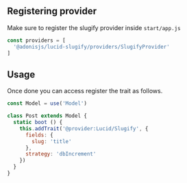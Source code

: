 ## Registering provider

Make sure to register the slugify provider inside `start/app.js`

```js
const providers = [
  '@adonisjs/lucid-slugify/providers/SlugifyProvider'
]
```

## Usage

Once done you can access register the trait as follows.

```js
const Model = use('Model')

class Post extends Model {
  static boot () {
    this.addTrait('@provider:Lucid/Slugify', {
      fields: {
        slug: 'title'
      },
      strategy: 'dbIncrement'
    })
  }
}
```
